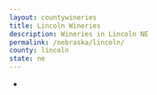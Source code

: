 ```yaml
---
layout: countywineries
title: Lincoln Wineries
description: Wineries in Lincoln NE
permalink: /nebraska/lincoln/
county: lincoln
state: ne
---
```

-
